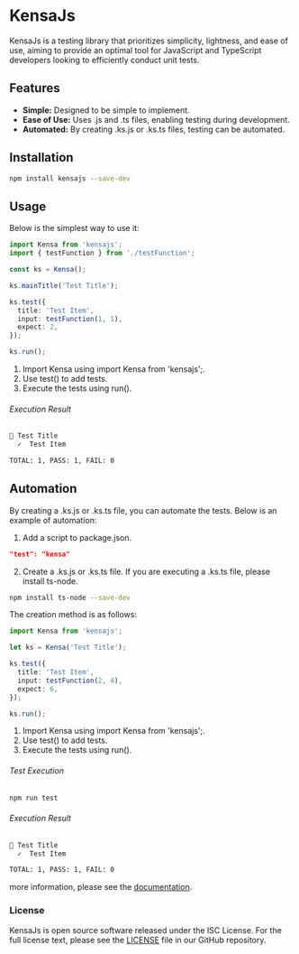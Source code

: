 # KensaJs

KensaJs is a testing library that prioritizes simplicity, lightness, and ease of use, aiming to provide an optimal tool for JavaScript and TypeScript developers looking to efficiently conduct unit tests.

## Features

- **Simple:** Designed to be simple to implement.
- **Ease of Use:** Uses .js and .ts files, enabling testing during development.
- **Automated:** By creating .ks.js or .ks.ts files, testing can be automated.

## Installation

```sh
npm install kensajs --save-dev
```

## Usage

Below is the simplest way to use it:

```typescript
import Kensa from 'kensajs';
import { testFunction } from './testFunction';

const ks = Kensa();

ks.mainTitle('Test Title');

ks.test({
  title: 'Test Item',
  input: testFunction(1, 1),
  expect: 2,
});

ks.run();
```

1. Import Kensa using import Kensa from 'kensajs';.
1. Use test() to add tests.
1. Execute the tests using run().

###### Execution Result
```bash
📄 Test Title
  ✓  Test Item

TOTAL: 1, PASS: 1, FAIL: 0
```


## Automation

By creating a .ks.js or .ks.ts file, you can automate the tests.
Below is an example of automation:

1. Add a script to package.json.

```json
"test": "kensa"
```

2. Create a .ks.js or .ks.ts file. If you are executing a .ks.ts file, please install ts-node.

```sh
npm install ts-node --save-dev
```

The creation method is as follows:

```typescript
import Kensa from 'kensajs';

let ks = Kensa('Test Title');

ks.test({
  title: 'Test Item',
  input: testFunction(2, 4),
  expect: 6,
});

ks.run();
```

1. Import Kensa using import Kensa from 'kensajs';.
1. Use test() to add tests.
1. Execute the tests using run().

###### Test Execution
```sh
npm run test
```
###### Execution Result

```bash
📄 Test Title
  ✓  Test Item

TOTAL: 1, PASS: 1, FAIL: 0
```

more information, please see the [documentation](https://kensa-js-docs.vercel.app/).

### License
KensaJs is open source software released under the ISC License. For the full license text, please see the [LICENSE](https://github.com/sunaga104/KensaJs/blob/main/LICENSE) file in our GitHub repository.